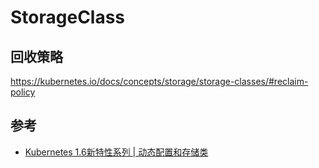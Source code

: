 # StorageClass

## 回收策略



https://kubernetes.io/docs/concepts/storage/storage-classes/#reclaim-policy


## 参考

* [Kubernetes 1.6新特性系列 | 动态配置和存储类](https://www.kubernetes.org.cn/1857.html)
